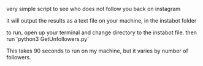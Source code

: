 very simple script to see who does not follow you back on instagram

it will output the results as a text file on your machine, in the instabot folder

to run, open up your terminal and change directory to the instabot file. then run 'python3 GetUnfollowers.py'

This takes 90 seconds to run on my machine, but it varies by number of followers.
